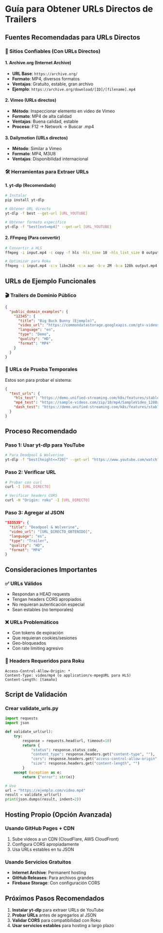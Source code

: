 # Guía para Obtener URLs Directos de Trailers

## Fuentes Recomendadas para URLs Directos

### 🎯 Sitios Confiables (Con URLs Directos)

#### 1. **Archive.org (Internet Archive)**
- **URL Base**: `https://archive.org/`
- **Formato**: MP4, diversos formatos
- **Ventajas**: Gratuito, estable, gran archivo
- **Ejemplo**: `https://archive.org/download/[ID]/[filename].mp4`

#### 2. **Vimeo (URLs directos)**
- **Método**: Inspeccionar elemento en video de Vimeo
- **Formato**: MP4 de alta calidad
- **Ventajas**: Buena calidad, estable
- **Proceso**: F12 → Network → Buscar .mp4

#### 3. **Dailymotion (URLs directos)**
- **Método**: Similar a Vimeo
- **Formato**: MP4, M3U8
- **Ventajas**: Disponibilidad internacional

### 🛠️ Herramientas para Extraer URLs

#### 1. **yt-dlp (Recomendado)**
```bash
# Instalar
pip install yt-dlp

# Obtener URL directo
yt-dlp -f best --get-url [URL_YOUTUBE]

# Obtener formato específico
yt-dlp -f "best[ext=mp4]" --get-url [URL_YOUTUBE]
```

#### 2. **FFmpeg (Para convertir)**
```bash
# Convertir a HLS
ffmpeg -i input.mp4 -c copy -f hls -hls_time 10 -hls_list_size 0 output.m3u8

# Optimizar para Roku
ffmpeg -i input.mp4 -c:v libx264 -c:a aac -b:v 2M -b:a 128k output.mp4
```

## URLs de Ejemplo Funcionales

### 🎬 Trailers de Dominio Público
```json
{
  "public_domain_examples": {
    "12345": {
      "title": "Big Buck Bunny (Ejemplo)",
      "video_url": "https://commondatastorage.googleapis.com/gtv-videos-bucket/sample/BigBuckBunny.mp4",
      "language": "en",
      "type": "Demo",
      "quality": "HD",
      "format": "MP4"
    }
  }
}
```

### 🔄 URLs de Prueba Temporales
Estos son para probar el sistema:

```json
{
  "test_urls": {
    "hls_test": "https://demo.unified-streaming.com/k8s/features/stable/video/tears-of-steel/tears-of-steel.ism/.m3u8",
    "mp4_test": "https://sample-videos.com/zip/10/mp4/SampleVideo_1280x720_1mb.mp4",
    "dash_test": "https://demo.unified-streaming.com/k8s/features/stable/video/tears-of-steel/tears-of-steel.ism/.mpd"
  }
}
```

## Proceso Recomendado

### Paso 1: Usar yt-dlp para YouTube
```bash
# Para Deadpool & Wolverine
yt-dlp -f "best[height<=720]" --get-url "https://www.youtube.com/watch?v=73_1biulkYk"
```

### Paso 2: Verificar URL
```bash
# Probar con curl
curl -I [URL_DIRECTO]

# Verificar headers CORS
curl -H "Origin: roku" -I [URL_DIRECTO]
```

### Paso 3: Agregar al JSON
```json
"533535": {
  "title": "Deadpool & Wolverine",
  "video_url": "[URL_DIRECTO_OBTENIDO]",
  "language": "es",
  "type": "Trailer",
  "quality": "HD",
  "format": "MP4"
}
```

## Consideraciones Importantes

### ✅ URLs Válidos
- Respondan a HEAD requests
- Tengan headers CORS apropiados
- No requieran autenticación especial
- Sean estables (no temporales)

### ❌ URLs Problemáticos
- Con tokens de expiración
- Que requieran cookies/sesiones
- Geo-bloqueados
- Con rate limiting agresivo

### 🔧 Headers Requeridos para Roku
```
Access-Control-Allow-Origin: *
Content-Type: video/mp4 (o application/x-mpegURL para HLS)
Content-Length: [tamaño]
```

## Script de Validación

### Crear validate_urls.py
```python
import requests
import json

def validate_url(url):
    try:
        response = requests.head(url, timeout=10)
        return {
            "status": response.status_code,
            "content_type": response.headers.get("content-type", ""),
            "cors": response.headers.get("access-control-allow-origin", ""),
            "size": response.headers.get("content-length", "")
        }
    except Exception as e:
        return {"error": str(e)}

# Uso
url = "https://ejemplo.com/video.mp4"
result = validate_url(url)
print(json.dumps(result, indent=2))
```

## Hosting Propio (Opción Avanzada)

### Usando GitHub Pages + CDN
1. Sube videos a un CDN (CloudFlare, AWS CloudFront)
2. Configura CORS apropiadamente
3. Usa URLs estables en tu JSON

### Usando Servicios Gratuitos
- **Internet Archive**: Permanent hosting
- **GitHub Releases**: Para archivos grandes
- **Firebase Storage**: Con configuración CORS

## Próximos Pasos Recomendados

1. **Instalar yt-dlp** para extraer URLs de YouTube
2. **Probar URLs** antes de agregarlos al JSON
3. **Validar CORS** para compatibilidad con Roku
4. **Usar servicios estables** para hosting a largo plazo